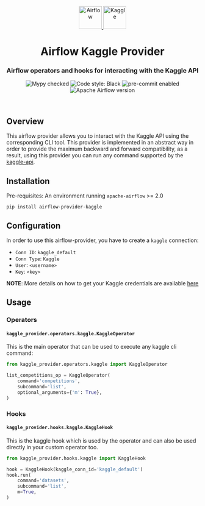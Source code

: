 <p align="center">
  <a href="https://www.airflow.apache.org">
    <img alt="Airflow" src="https://cwiki.apache.org/confluence/download/attachments/145723561/airflow_transparent.png?api=v2" width="60" />
  </a>
  <a href="https://www.kaggle.com">
    <img alt="Kaggle" src="https://www.svgrepo.com/show/349422/kaggle.svg" width="60" />
  </a>
</p>
<h1 align="center">
  Airflow Kaggle Provider
</h1>
  <h3 align="center">
  Airflow operators and hooks for interacting with the Kaggle API
</h3>
<p align="center">
    <img alt="Mypy checked" src="https://img.shields.io/badge/mypy-checked-blue">
    <img alt="Code style: Black" src="https://img.shields.io/badge/code%20style-black-black">
    <img alt="pre-commit enabled" src="https://img.shields.io/badge/pre--commit-enabled-brightgreen?logo=pre-commit&logoColor=white">
    <img alt="Apache Airflow version" src="https://img.shields.io/badge/Apache_Airflow-%3E=2.0-orange">
</p>
<br/>

## Overview

This airflow provider allows you to interact with the Kaggle API using the corresponding CLI tool. This provider is
implemented in an abstract way in order to provide the maximum backward and forward compatibility, as a result,
using this provider you can run any command supported by the [kaggle-api](https://github.com/Kaggle/kaggle-api).

## Installation

Pre-requisites: An environment running `apache-airflow` >= 2.0

```
pip install airflow-provider-kaggle
```

## Configuration

In order to use this airflow-provider, you have to create a `kaggle` connection:

- `Conn ID`: `kaggle_default`
- `Conn Type`: `Kaggle`
- `User`: `<username>`
- `Key`: `<key>`

**NOTE**: More details on how to get your Kaggle credentials are available [here](https://github.com/Kaggle/kaggle-api#api-credentials)

## Usage

### Operators

#### `kaggle_provider.operators.kaggle.KaggleOperator`

This is the main operator that can be used to execute any kaggle cli command:

```python
from kaggle_provider.operators.kaggle import KaggleOperator

list_competitions_op = KaggleOperator(
    command='competitions',
    subcommand='list',
    optional_arguments={'m': True},
)
```

### Hooks

#### `kaggle_provider.hooks.kaggle.KaggleHook`

This is the kaggle hook which is used by the operator and can also be used directly
in your custom operator too.

```python
from kaggle_provider.hooks.kaggle import KaggleHook

hook = KaggleHook(kaggle_conn_id='kaggle_default')
hook.run(
    command='datasets',
    subcommand='list',
    m=True,
)
```
